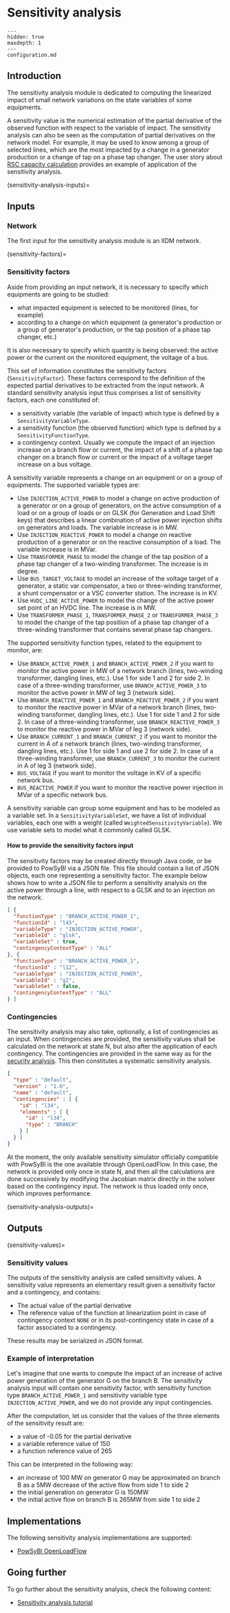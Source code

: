 # Sensitivity analysis

```{toctree}
---
hidden: true
maxdepth: 1
---
configuration.md
```

## Introduction

The sensitivity analysis module is dedicated to computing the linearized impact of small network variations on the state variables of some equipments.

A sensitivity value is the numerical estimation of the partial derivative of the observed function with respect to the variable of impact.
The sensitivity analysis can also be seen as the computation of partial derivatives on the network model.
For example, it may be used to know among a group of selected lines, which are the most impacted by a change in a generator production or a change of tap on a phase tap changer. The user story about [RSC capacity calculation](https://www.powsybl.org/pages/documentation/user/user-stories/capacity_calculation_rsc.html) provides an example of application of the sensitivity analysis.

(sensitivity-analysis-inputs)=
## Inputs

### Network
The first input for the sensitivity analysis module is an IIDM network.

(sensitivity-factors)=
### Sensitivity factors
Aside from providing an input network, it is necessary to specify which equipments are going to be studied:
- what impacted equipment is selected to be monitored (lines, for example)
- according to a change on which equipment (a generator's production or a group of generator's production, or the tap position of a phase tap changer, etc.)

It is also necessary to specify which quantity is being observed: the active power or the current on the monitored equipment, the voltage of a bus.

This set of information constitutes the sensitivity factors (`SensitivityFactor`). These factors correspond to the definition
of the expected partial derivatives to be extracted from the input network.
A standard sensitivity analysis input thus comprises a list of sensitivity factors, each one constituted of:
- a sensitivity variable (the variable of impact) which type is defined by a `SensitivityVariableType`.
- a sensitivity function (the observed function) which type is defined by a `SensitivityFunctionType`.
- a contingency context.
  Usually we compute the impact of an injection increase on a branch flow or current, the impact of a shift of a phase tap changer on a branch flow or current or the impact of a voltage target increase on a bus voltage.

A sensitivity variable represents a change on an equipment or on a group of equipments. The supported variable types are:
- Use `INJECTION_ACTIVE_POWER` to model a change on active production of a generator or on a group of generators, on the active consumption of a load or on a group of loads or on GLSK (for Generation and Load Shift keys) that describes a linear combination of active power injection shifts on generators and loads. The variable increase is in MW.
- Use `INJECTION_REACTIVE_POWER` to model a change on reactive production of a generator or on the reactive consumption of a load. The variable increase is in MVar.
- Use `TRANSFORMER_PHASE` to model the change of the tap position of a phase tap changer of a two-winding transformer. The increase is in degree.
- Use `BUS_TARGET_VOLTAGE` to model an increase of the voltage target of a generator, a static var compensator, a two or three-winding transformer, a shunt compensator or a VSC converter station. The increase is in KV.
- Use `HVDC_LINE_ACTIVE_POWER` to model the change of the active power set point of an HVDC line. The increase is in MW.
- Use `TRANSFORMER_PHASE_1`, `TRANSFORMER_PHASE_2` or `TRANSFORMER_PHASE_3` to model the change of the tap position of a phase tap changer of a three-winding transformer that contains several phase tap changers.

The supported sensitivity function types, related to the equipment to monitor, are:
- Use `BRANCH_ACTIVE_POWER_1` and `BRANCH_ACTIVE_POWER_2` if you want to monitor the active power in MW of a network branch (lines, two-winding transformer, dangling lines, etc.). Use 1 for side 1 and 2 for side 2. In case of a three-winding transformer, use `BRANCH_ACTIVE_POWER_3` to monitor the active power in MW of leg 3 (network side).
- Use `BRANCH_REACTIVE_POWER_1` and `BRANCH_REACTIVE_POWER_2` if you want to monitor the reactive power in MVar of a network branch (lines, two-winding transformer, dangling lines, etc.). Use 1 for side 1 and 2 for side 2. In case of a three-winding transformer, use `BRANCH_REACTIVE_POWER_3` to monitor the reactive power in MVar of leg 3 (network side).
- Use `BRANCH_CURRENT_1` and `BRANCH_CURRENT_2` if you want to monitor the current in A of a network branch (lines, two-winding transformer, dangling lines, etc.). Use 1 for side 1 and use 2 for side 2. In case of a three-winding transformer, use `BRANCH_CURRENT_3` to monitor the current in A of leg 3 (network side).
- `BUS_VOLTAGE` if you want to monitor the voltage in KV of a specific network bus.
- `BUS_REACTIVE_POWER` if you want to monitor the reactive power injection in MVar of a specific network bus.

A sensitivity variable can group some equipment and has to be modeled as a variable set. In a `SensitivityVariableSet`, we have a list of individual variables, each one with a weight (called `WeightedSensitivityVariable`). We use variable sets to model what it commonly called GLSK.

#### How to provide the sensitivity factors input

The sensitivity factors may be created directly through Java code, or be provided to PowSyBl via a JSON file. This file should contain a list of JSON objects, each one representing a sensitivity factor. The example below shows how to write a JSON file to perform a sensitivity analysis on the active power through a line, with respect to a GLSK and to an injection on the network.

```json
[ {
  "functionType" : "BRANCH_ACTIVE_POWER_1",
  "functionId" : "l45",
  "variableType" : "INJECTION_ACTIVE_POWER",
  "variableId" : "glsk",
  "variableSet" : true,
  "contingencyContextType" : "ALL"
}, {
  "functionType" : "BRANCH_ACTIVE_POWER_1",
  "functionId" : "l12",
  "variableType" : "INJECTION_ACTIVE_POWER",
  "variableId" : "g2",
  "variableSet" : false,
  "contingencyContextType" : "ALL"
} ]
```

### Contingencies
The sensitivity analysis may also take, optionally, a list of contingencies as an input. When contingencies are provided, the sensitivity values
shall be calculated on the network at state N, but also after the application of each contingency. The contingencies are provided in the same way as for the [security analysis](../security/index.md/). This then constitutes a systematic sensitivity analysis.

```json
{
  "type" : "default",
  "version" : "1.0",
  "name" : "default",
  "contingencies" : [ {
    "id" : "l34",
    "elements" : [ {
      "id" : "l34",
      "type" : "BRANCH"
    } ]
  } ]
}
```

At the moment, the only available sensitivity simulator officially compatible with PowSyBl is the one available through OpenLoadFlow. In this case, the network is provided only once in state N, and then all the calculations are done successively by modifying the Jacobian matrix directly in the solver based on the contingency input. The network is thus loaded only once, which improves performance.

(sensitivity-analysis-outputs)=
## Outputs

(sensitivity-values)=
### Sensitivity values
The outputs of the sensitivity analysis are called sensitivity values. A sensitivity value represents an elementary result given a sensitivity factor and a contingency, and contains:
- The actual value of the partial derivative
- The reference value of the function at linearization point in case of contingency context `NONE` or in its post-contingency state in case of a factor associated to a contingency.

These results may be serialized in JSON format.

### Example of interpretation
Let's imagine that one wants to compute the impact of an increase of active power generation of the
generator G on the branch B. The sensitivity analysis input will contain one sensitivity factor, with sensitivity function type `BRANCH_ACTIVE_POWER_1` and sensitivity variable type `INJECTION_ACTIVE_POWER`, and we do not provide any input contingencies.

After the computation, let us consider that the values of the three elements of the sensitivity result are:
- a value of -0.05 for the partial derivative
- a variable reference value of 150
- a function reference value of 265

This can be interpreted in the following way:
- an increase of 100 MW on generator G may be approximated on branch B as a 5MW decrease of the active flow from side 1 to side 2
- the initial generation on generator G is 150MW
- the initial active flow on branch B is 265MW from side 1 to side 2

## Implementations

The following sensitivity analysis implementations are supported:
- [PowSyBl OpenLoadFlow]()

## Going further

To go further about the sensitivity analysis, check the following content:
- [Sensitivity analysis tutorial](https://github.com/powsybl/powsybl-tutorials/tree/main/sensitivity)